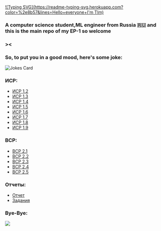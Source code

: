 [![Typing SVG](https://readme-typing-svg.herokuapp.com?color=%2e8b57&lines=Hello+everyone+I'm TIm)](https://git.io/typing-svg)
### A computer science student,ML engineer from Russia 🇷🇺 and this is the main repo of my EP-1 so welcome
### ><


### So, to put you in a good mood, here's some joke:
![Jokes Card](https://readme-jokes.vercel.app/api)


### ИСР:
<ul>
<li><a href="https://github.com/reinoperay/EP-1/blob/main/%D0%98%D0%A1%D0%A0%201.2.docx" >ИСР 1.2</a></li>
<li><a href="https://github.com/reinoperay/EP-1/blob/main/%D0%98%D0%A1%D0%A0%201.3.jpeg" >ИСР 1.3</a></li>
<li><a href="https://github.com/reinoperay/EP-1/blob/main/%D0%98%D0%A1%D0%A0%201.4.docx" >ИСР 1.4</a></li>
<li><a href="https://github.com/reinoperay/EP-1/blob/main/%D0%98%D0%A1%D0%A0%201.5.docx" >ИСР 1.5</a></li>
<li><a href="https://github.com/reinoperay/EP-1/blob/main/%D0%98%D0%A1%D0%A0%201.6.docx" >ИСР 1.6</a></li>
<li><a href="https://github.com/reinoperay/EP-1/blob/main/%D0%98%D0%A1%D0%A0%201.7.docx" >ИСР 1.7</a></li>
<li><a href="https://github.com/reinoperay/EP-1/blob/main/%D0%98%D0%A1%D0%A0%201.8.docx" >ИСР 1.8</a></li>
<li><a href="https://github.com/reinoperay/EP-1/blob/main/%D0%98%D0%A1%D0%A0%201.9.jpeg" >ИСР 1.9</a></li>
</ul>

### ВСР:
<ul>
<li><a href="https://github.com/reinoperay/EP-1/blob/main/%D0%92%D0%A1%D0%A0%202.1.jpeg" >ВСР 2.1</a></li>
<li><a href="https://github.com/reinoperay/EP-1/blob/main/%D0%92%D0%A1%D0%A0%202.2.docx" >ВСР 2.2</a></li>
<li><a href="https://github.com/reinoperay/EP-1/blob/main/%D0%92%D0%A1%D0%A0%202.3.docx" >ВСР 2.3</a></li>
<li><a href="https://github.com/reinoperay/EP-1/blob/main/%D0%92%D0%A1%D0%A0%202.4.docx" >ВСР 2.4</a></li>
<li><a href="https://github.com/reinoperay/EP-1/blob/main/%D0%92%D0%A1%D0%A0%202.5" >ВСР 2.5</a></li>
</ul>

### Отчеты:
<ul>
<li><a href="https://github.com/reinoperay/EP-1/blob/main/%D0%9E%D1%82%D1%87%D0%B5%D1%82%20%D0%BF%D0%BE%20%D0%BF%D1%80%D0%B0%D0%BA%D1%82%D0%B8%D0%BA%D0%B5%20%D0%A2%D1%80%D0%B5%D1%82%D1%8C%D1%8F%D0%BA%D0%BE%D0%B2%20%D0%A2%D0%B8%D0%BC%D0%BE%D1%84%D0%B5%D0%B8%CC%86.docx" >Отчет</a></li>
<li><a href="https://github.com/reinoperay/EP-1/blob/main/%D0%97%D0%B0%D0%B4%D0%B0%D0%BD%D0%B8%D1%8F%20%D0%BD%D0%B0%20%D0%BF%D1%80%D0%B0%D0%BA%D1%82%D0%B8%D0%BA%D1%83%20%D0%A2%D1%80%D0%B5%D1%82%D1%8C%D1%8F%D0%BA%D0%BE%D0%B2%20%D0%A2%D0%B8%D0%BC%D0%BE%D1%84%D0%B5%D0%B8%CC%86.docx" >Задания</a></li>
</ul>


### Bye-Bye:
![](https://github.com/blackcater/blackcater/raw/main/images/Hi.gif)

